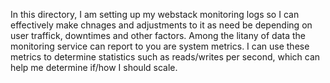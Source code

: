 In this directory, I am setting up my webstack monitoring logs so I can effectively make chnages and adjustments to it as need be depending on user traffick, downtimes and other factors. Among the litany of data the monitoring service can report to you are system metrics. I can use these metrics to determine statistics such as reads/writes per second, which can help  me determine if/how I should scale.